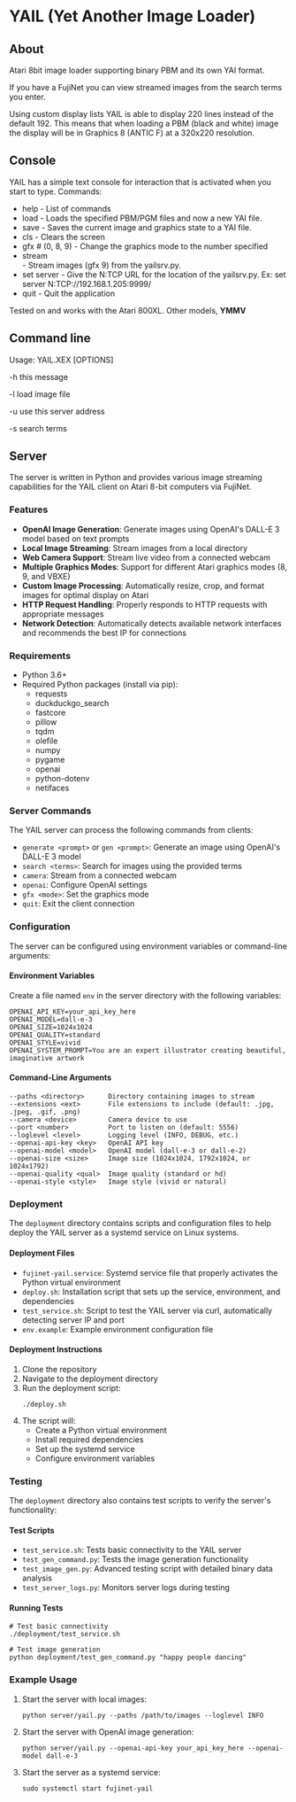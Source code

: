 # YAIL (Yet Another Image Loader)

## About ##
Atari 8bit image loader supporting binary PBM and its own YAI format.

If you have a FujiNet you can view streamed images from the search terms you enter.

Using custom display lists YAIL is able to display 220 lines instead of the default 192. This means that when loading a PBM (black and white) image the display will be in Graphics 8 (ANTIC F) at a 320x220 resolution.

## Console ##
YAIL has a simple text console for interaction that is activated when you start to type.
Commands:

  - help                  - List of commands
  - load <filename>       - Loads the specified PBM/PGM files and now a new YAI file.
  - save <filename>       - Saves the current image and graphics state to a YAI file.
  - cls                   - Clears the screen
  - gfx #  (0, 8, 9)      - Change the graphics mode to the number specified
  - stream <search terms> - Stream images (gfx 9) from the yailsrv.py.
  - set server <url>      - Give the N:TCP URL for the location of the yailsrv.py.
                             Ex: set server N:TCP://192.168.1.205:9999/
  - quit              - Quit the application

Tested on and works with the Atari 800XL.  Other models, **YMMV**

## Command line ##
Usage: YAIL.XEX [OPTIONS]

  -h this message
  
  -l <filename> load image file
  
  -u <url> use this server address
  
  -s <tokens> search terms

## Server ##
The server is written in Python and provides various image streaming capabilities for the YAIL client on Atari 8-bit computers via FujiNet.

### Features ###
- **OpenAI Image Generation**: Generate images using OpenAI's DALL-E 3 model based on text prompts
- **Local Image Streaming**: Stream images from a local directory
- **Web Camera Support**: Stream live video from a connected webcam
- **Multiple Graphics Modes**: Support for different Atari graphics modes (8, 9, and VBXE)
- **Custom Image Processing**: Automatically resize, crop, and format images for optimal display on Atari
- **HTTP Request Handling**: Properly responds to HTTP requests with appropriate messages
- **Network Detection**: Automatically detects available network interfaces and recommends the best IP for connections

### Requirements ###
- Python 3.6+
- Required Python packages (install via pip):
  - requests
  - duckduckgo_search
  - fastcore
  - pillow
  - tqdm
  - olefile
  - numpy
  - pygame
  - openai
  - python-dotenv
  - netifaces

### Server Commands ###
The YAIL server can process the following commands from clients:
- `generate <prompt>` or `gen <prompt>`: Generate an image using OpenAI's DALL-E 3 model
- `search <terms>`: Search for images using the provided terms
- `camera`: Stream from a connected webcam
- `openai`: Configure OpenAI settings
- `gfx <mode>`: Set the graphics mode
- `quit`: Exit the client connection

### Configuration ###
The server can be configured using environment variables or command-line arguments:

#### Environment Variables
Create a file named `env` in the server directory with the following variables:
```
OPENAI_API_KEY=your_api_key_here
OPENAI_MODEL=dall-e-3
OPENAI_SIZE=1024x1024
OPENAI_QUALITY=standard
OPENAI_STYLE=vivid
OPENAI_SYSTEM_PROMPT=You are an expert illustrator creating beautiful, imaginative artwork
```

#### Command-Line Arguments
```
--paths <directory>      Directory containing images to stream
--extensions <ext>       File extensions to include (default: .jpg, .jpeg, .gif, .png)
--camera <device>        Camera device to use
--port <number>          Port to listen on (default: 5556)
--loglevel <level>       Logging level (INFO, DEBUG, etc.)
--openai-api-key <key>   OpenAI API key
--openai-model <model>   OpenAI model (dall-e-3 or dall-e-2)
--openai-size <size>     Image size (1024x1024, 1792x1024, or 1024x1792)
--openai-quality <qual>  Image quality (standard or hd)
--openai-style <style>   Image style (vivid or natural)
```

### Deployment ###
The `deployment` directory contains scripts and configuration files to help deploy the YAIL server as a systemd service on Linux systems.

#### Deployment Files
- `fujinet-yail.service`: Systemd service file that properly activates the Python virtual environment
- `deploy.sh`: Installation script that sets up the service, environment, and dependencies
- `test_service.sh`: Script to test the YAIL server via curl, automatically detecting server IP and port
- `env.example`: Example environment configuration file

#### Deployment Instructions
1. Clone the repository
2. Navigate to the deployment directory
3. Run the deployment script:
   ```
   ./deploy.sh
   ```
4. The script will:
   - Create a Python virtual environment
   - Install required dependencies
   - Set up the systemd service
   - Configure environment variables

### Testing ###
The `deployment` directory also contains test scripts to verify the server's functionality:

#### Test Scripts
- `test_service.sh`: Tests basic connectivity to the YAIL server
- `test_gen_command.py`: Tests the image generation functionality
- `test_image_gen.py`: Advanced testing script with detailed binary data analysis
- `test_server_logs.py`: Monitors server logs during testing

#### Running Tests
```
# Test basic connectivity
./deployment/test_service.sh

# Test image generation
python deployment/test_gen_command.py "happy people dancing"
```

### Example Usage ###
1. Start the server with local images:
   ```
   python server/yail.py --paths /path/to/images --loglevel INFO
   ```

2. Start the server with OpenAI image generation:
   ```
   python server/yail.py --openai-api-key your_api_key_here --openai-model dall-e-3
   ```

3. Start the server as a systemd service:
   ```
   sudo systemctl start fujinet-yail
   ```
